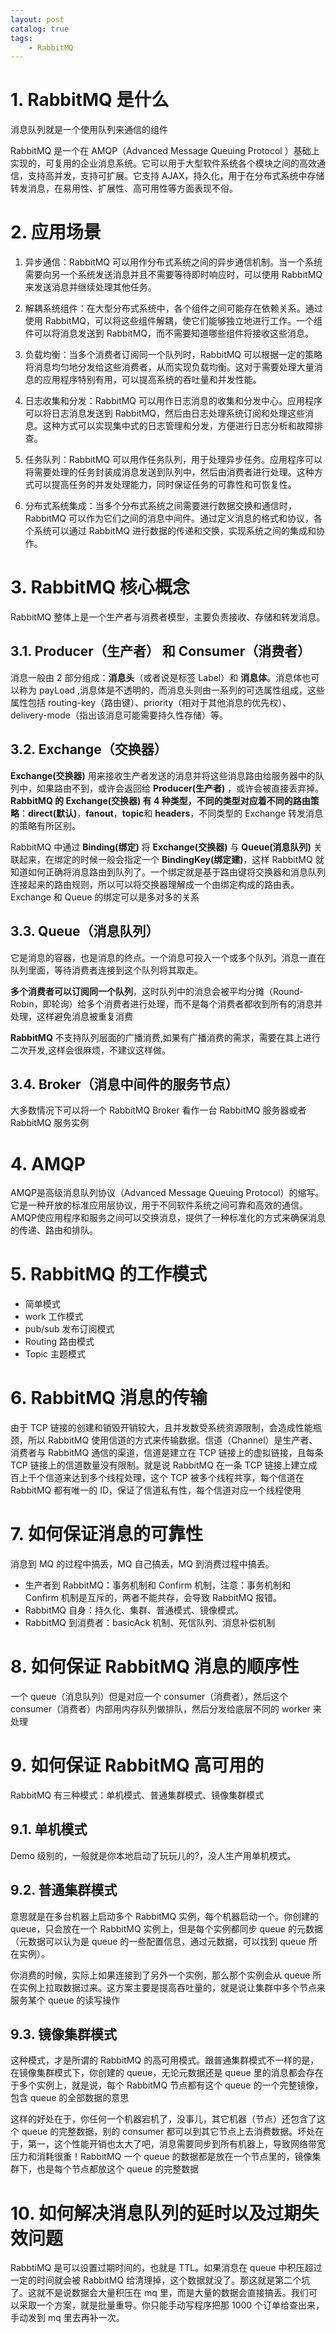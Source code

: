 ```yaml
---
layout: post   	
catalog: true 	
tags:
    - RabbitMQ
---
```






# 1. RabbitMQ 是什么

消息队列就是一个使用队列来通信的组件

RabbitMQ 是一个在 AMQP（Advanced Message Queuing Protocol ）基础上实现的，可复用的企业消息系统。它可以用于大型软件系统各个模块之间的高效通信，支持高并发，支持可扩展。它支持 AJAX，持久化，用于在分布式系统中存储转发消息，在易用性、扩展性、高可用性等方面表现不俗。

# 2. 应用场景


1. 异步通信：RabbitMQ 可以用作分布式系统之间的异步通信机制。当一个系统需要向另一个系统发送消息并且不需要等待即时响应时，可以使用 RabbitMQ 来发送消息并继续处理其他任务。
    
2. 解耦系统组件：在大型分布式系统中，各个组件之间可能存在依赖关系。通过使用 RabbitMQ，可以将这些组件解耦，使它们能够独立地进行工作。一个组件可以将消息发送到 RabbitMQ，而不需要知道哪些组件将接收这些消息。
    
3. 负载均衡：当多个消费者订阅同一个队列时，RabbitMQ 可以根据一定的策略将消息均匀地分发给这些消费者，从而实现负载均衡。这对于需要处理大量消息的应用程序特别有用，可以提高系统的吞吐量和并发性能。
    
4. 日志收集和分发：RabbitMQ 可以用作日志消息的收集和分发中心。应用程序可以将日志消息发送到 RabbitMQ，然后由日志处理系统订阅和处理这些消息。这种方式可以实现集中式的日志管理和分发，方便进行日志分析和故障排查。
    
5. 任务队列：RabbitMQ 可以用作任务队列，用于处理异步任务。应用程序可以将需要处理的任务封装成消息发送到队列中，然后由消费者进行处理。这种方式可以提高任务的并发处理能力，同时保证任务的可靠性和可恢复性。
    
6. 分布式系统集成：当多个分布式系统之间需要进行数据交换和通信时，RabbitMQ 可以作为它们之间的消息中间件。通过定义消息的格式和协议，各个系统可以通过 RabbitMQ 进行数据的传递和交换，实现系统之间的集成和协作。

# 3. RabbitMQ 核心概念

RabbitMQ 整体上是一个生产者与消费者模型，主要负责接收、存储和转发消息。

## 3.1. Producer（生产者） 和 Consumer（消费者）

消息一般由 2 部分组成：**消息头**（或者说是标签 Label）和 **消息体**。消息体也可以称为 payLoad ,消息体是不透明的，而消息头则由一系列的可选属性组成，这些属性包括 routing-key（路由键）、priority（相对于其他消息的优先权）、delivery-mode（指出该消息可能需要持久性存储）等。
## 3.2. Exchange（交换器）

**Exchange(交换器)** 用来接收生产者发送的消息并将这些消息路由给服务器中的队列中，如果路由不到，或许会返回给 **Producer(生产者)** ，或许会被直接丢弃掉。
**RabbitMQ 的 Exchange(交换器) 有 4 种类型，不同的类型对应着不同的路由策略**：**direct(默认)**，**fanout**，**topic**和 **headers**，不同类型的 Exchange 转发消息的策略有所区别。

RabbitMQ 中通过 **Binding(绑定)** 将 **Exchange(交换器)** 与 **Queue(消息队列)** 关联起来，在绑定的时候一般会指定一个 **BindingKey(绑定建)**，这样 RabbitMQ 就知道如何正确将消息路由到队列了。一个绑定就是基于路由键将交换器和消息队列连接起来的路由规则，所以可以将交换器理解成一个由绑定构成的路由表。Exchange 和 Queue 的绑定可以是多对多的关系
## 3.3. Queue（消息队列）

它是消息的容器，也是消息的终点。一个消息可投入一个或多个队列。消息一直在队列里面，等待消费者连接到这个队列将其取走。

**多个消费者可以订阅同一个队列**，这时队列中的消息会被平均分摊（Round-Robin，即轮询）给多个消费者进行处理，而不是每个消费者都收到所有的消息并处理，这样避免消息被重复消费

**RabbitMQ** 不支持队列层面的广播消费,如果有广播消费的需求，需要在其上进行二次开发,这样会很麻烦，不建议这样做。

## 3.4. Broker（消息中间件的服务节点）

大多数情况下可以将一个 RabbitMQ Broker 看作一台 RabbitMQ 服务器或者 RabbitMQ 服务实例

# 4. AMQP

AMQP是高级消息队列协议（Advanced Message Queuing Protocol）的缩写。它是一种开放的标准应用层协议，用于不同软件系统之间可靠和高效的通信。AMQP使应用程序和服务之间可以交换消息，提供了一种标准化的方式来确保消息的传递、路由和排队。
# 5. RabbitMQ 的工作模式

- 简单模式
- work 工作模式
- pub/sub 发布订阅模式
- Routing 路由模式
- Topic 主题模式

# 6. RabbitMQ 消息的传输

由于 TCP 链接的创建和销毁开销较大，且并发数受系统资源限制，会造成性能瓶颈，所以 RabbitMQ 使用信道的方式来传输数据。信道（Channel）是生产者、消费者与 RabbitMQ 通信的渠道，信道是建立在 TCP 链接上的虚拟链接，且每条 TCP 链接上的信道数量没有限制。就是说 RabbitMQ 在一条 TCP 链接上建立成百上千个信道来达到多个线程处理，这个 TCP 被多个线程共享，每个信道在 RabbitMQ 都有唯一的 ID，保证了信道私有性，每个信道对应一个线程使用

# 7. 如何保证消息的可靠性

消息到 MQ 的过程中搞丢，MQ 自己搞丢，MQ 到消费过程中搞丢。

- 生产者到 RabbitMQ：事务机制和 Confirm 机制，注意：事务机制和 Confirm 机制是互斥的，两者不能共存，会导致 RabbitMQ 报错。
- RabbitMQ 自身：持久化、集群、普通模式、镜像模式。
- RabbitMQ 到消费者：basicAck 机制、死信队列、消息补偿机制

# 8. 如何保证 RabbitMQ 消息的顺序性

一个 queue（消息队列）但是对应一个 consumer（消费者），然后这个 consumer（消费者）内部用内存队列做排队，然后分发给底层不同的 worker 来处理


# 9. 如何保证 RabbitMQ 高可用的

RabbitMQ 有三种模式：单机模式、普通集群模式、镜像集群模式

## 9.1. 单机模式

Demo 级别的，一般就是你本地启动了玩玩儿的?，没人生产用单机模式。

## 9.2. 普通集群模式

意思就是在多台机器上启动多个 RabbitMQ 实例，每个机器启动一个。你创建的 queue，只会放在一个 RabbitMQ 实例上，但是每个实例都同步 queue 的元数据（元数据可以认为是 queue 的一些配置信息，通过元数据，可以找到 queue 所在实例）。

你消费的时候，实际上如果连接到了另外一个实例，那么那个实例会从 queue 所在实例上拉取数据过来。这方案主要是提高吞吐量的，就是说让集群中多个节点来服务某个 queue 的读写操作

## 9.3. 镜像集群模式

这种模式，才是所谓的 RabbitMQ 的高可用模式。跟普通集群模式不一样的是，在镜像集群模式下，你创建的 queue，无论元数据还是 queue 里的消息都会存在于多个实例上，就是说，每个 RabbitMQ 节点都有这个 queue 的一个完整镜像，包含 queue 的全部数据的意思

这样的好处在于，你任何一个机器宕机了，没事儿，其它机器（节点）还包含了这个 queue 的完整数据，别的 consumer 都可以到其它节点上去消费数据。坏处在于，第一，这个性能开销也太大了吧，消息需要同步到所有机器上，导致网络带宽压力和消耗很重！RabbitMQ 一个 queue 的数据都是放在一个节点里的，镜像集群下，也是每个节点都放这个 queue 的完整数据

# 10. 如何解决消息队列的延时以及过期失效问题

RabbtiMQ 是可以设置过期时间的，也就是 TTL。如果消息在 queue 中积压超过一定的时间就会被 RabbitMQ 给清理掉，这个数据就没了。那这就是第二个坑了。这就不是说数据会大量积压在 mq 里，而是大量的数据会直接搞丢。我们可以采取一个方案，就是批量重导。你只能手动写程序把那 1000 个订单给查出来，手动发到 mq 里去再补一次。
